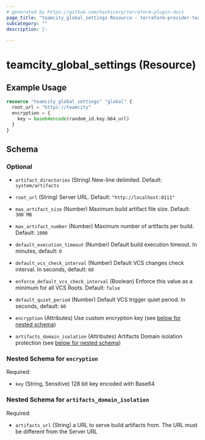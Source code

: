 ```yaml
---
# generated by https://github.com/hashicorp/terraform-plugin-docs
page_title: "teamcity_global_settings Resource - terraform-provider-teamcity"
subcategory: ""
description: |-
  
---
```


# teamcity_global_settings (Resource)

## Example Usage

```terraform
resource "teamcity_global_settings" "global" {
  root_url = "https://teamcity"
  encryption = {
    key = base64encode(random_id.key.b64_url)
  }
}
```

## Schema

### Optional

- `artifact_directories` (String) New-line delimited. Default: `system/artifacts`
- `root_url` (String) Server URL. Default: `"http://localhost:8111"`
- `max_artifact_size` (Number) Maximum build artifact file size. Default: `300 MB`
- `max_artifact_number` (Number) Maximum number of artifacts per build. Default: `1000`
- `default_execution_timeout` (Number) Default build execution timeout. In minutes, default: `0`
- `default_vcs_check_interval` (Number) Default VCS changes check interval. In seconds, default: `60`
- `enforce_default_vcs_check_interval` (Boolean) Enforce this value as a minimum for all VCS Roots. Default: `false`
- `default_quiet_period` (Number) Default VCS trigger quiet period. In seconds, default: `60`


- `encryption` (Attributes) Use custom encryption key (see [below for nested schema](#nestedatt--encryption))
- `artifacts_domain_isolation` (Attributes) Artifacts Domain isolation protection (see [below for nested schema](#nestedatt--artifacts_domain_isolation))

<a id="nestedatt--encryption"></a>
### Nested Schema for `encryption`

Required:

- `key` (String, Sensitive) 128 bit key encoded with Base64

<a id="nestedatt--artifacts_domain_isolation"></a>
### Nested Schema for `artifacts_domain_isolation`

Required:

- `artifacts_url` (String) a URL to serve build artifacts from. The URL must be different from the Server URL
